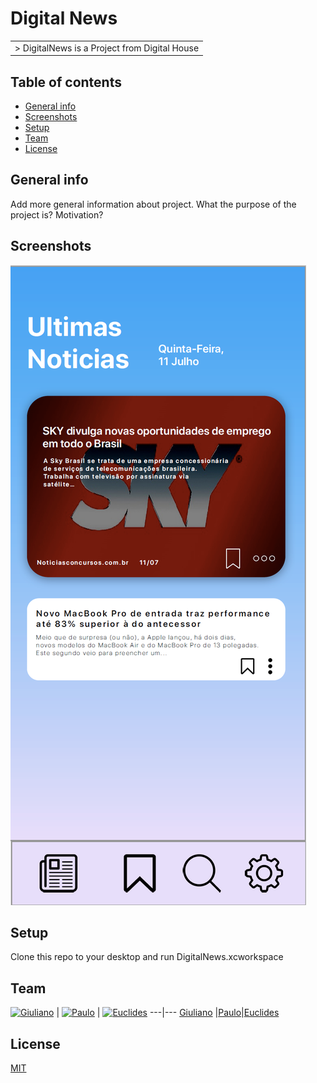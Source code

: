 # Digital News
<table>
<tr>
<td>
  > DigitalNews is a Project from Digital House
</td>
</tr>
</table>

## Table of contents
* [General info](#general-info)
* [Screenshots](#screenshots)
* [Setup](#setup)
* [Team](#team)
* [License](#license)

## General info
Add more general information about project. What the purpose of the project is? Motivation?

## Screenshots
![Example screenshot](./img/screenshot.png)

## Setup
Clone this repo to your desktop and run DigitalNews.xcworkspace

## Team

[![Giuliano](https://avatars1.githubusercontent.com/u/45433850?s=144&v=4)](https://github.com/giulianoaccorsi)  | [![Paulo](https://avatars2.githubusercontent.com/u/10238114?s=144&v=4)](https://github.com/paulopr4) | [![Euclides ](https://avatars3.githubusercontent.com/u/50467238?s=144&v=4)](https://github.com/esmedeiros)
---|---
[Giuliano](https://github.com/giulianoaccorsi) |[Paulo](https://github.com/paulopr4)|[Euclides](https://github.com/esmedeiros)


## License
[MIT](https://choosealicense.com/licenses/mit/)



